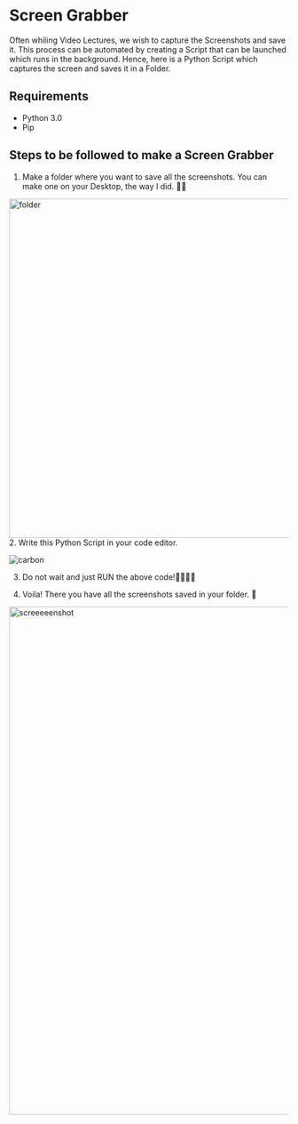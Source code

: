 # Screen Grabber
Often whiling Video Lectures, we wish to capture the Screenshots and save it. This process can be automated by creating a Script that can be launched which runs in the background.
Hence, here is a Python Script which captures the screen and saves it in a Folder.
## Requirements 
- Python 3.0
- Pip
## Steps to be followed to make a Screen Grabber
1. Make a folder where you want to save all the screenshots.
You can make one on your Desktop, the way I did. 💁‍♀️
<img width="610" alt="folder" src="https://user-images.githubusercontent.com/44089458/86558225-6d5bcb80-bf76-11ea-9385-70751fd81a3c.PNG">
2. Write this Python Script in your code editor. 

![carbon](https://user-images.githubusercontent.com/44089458/86558327-b1e76700-bf76-11ea-8ef9-d6f14995813f.png)

3. Do not wait and just RUN the above code!👩‍💻👨‍💻

4. Voila! There you have all the screenshots saved in your folder. 🤩
<img width="914" alt="screeeeenshot" src="https://user-images.githubusercontent.com/44089458/86558559-579ad600-bf77-11ea-845c-3e0cd86f96b3.PNG">
